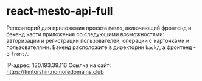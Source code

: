 # react-mesto-api-full
Репозиторий для приложения проекта `Mesto`, включающий фронтенд и бэкенд части приложения со следующими возможностями: авторизации и регистрации пользователей, операции с карточками и пользователями. Бэкенд расположите в директории `back/`, а фронтенд - в `front/`. 

IP-адрес: 130.193.39.116
Ссылка на сайт: https://timtorshin.nomoredomains.club